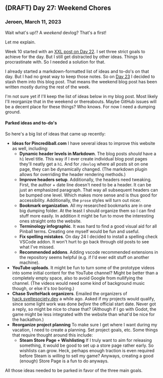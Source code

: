 ## (DRAFT) Day 27: Weekend Chores

### **Jeroen**, March 11, 2023

Wait what's up!?
A _weekend_ devlog?
That's a first!

Let me explain.

Week 10 started with an [XXL post on Day 22](#post-2023-03-06).
I set three strict goals to achieve for the day.
But I still get distracted by other ideas.
Things to procrastinate with.
So I needed a solution for that.

I already started a markdown-formatted list of ideas and to-do's on that day.
But I had no great way to keep those notes.
So on [Day 23](#post-2023-03-07) I decided to stash them into this blog post.
That means the weekend blog post has been written mostly during the rest of the week.

I'm not sure yet if I'll keep the list of ideas below in my blog post.
Most likely I'll reorganize that in the weekend or thereabouts.
Maybe GitHub issues will be a decent place for these things?
Who knows.
For now I need a dumping ground.

#### Parked ideas and to-do's

So here's a big list of ideas that came up recently:

- **Ideas for Pincrediball.com**
  I have several ideas to improve this website as well, including:
  - **Dynamic header levels in Markdown**.
    The blog posts _should_ have a `h1` level title.
    This way if I ever create individual blog post pages they'll neatly get a `h1`.
    And for `/devlog` where all posts sit on one page, they can be dynamically changed.
    (The markdown plugin allows for overriding the header rendering methods.)
  - **Improve headers setup**.
    Additionally, the headers need tweaking.
    First, the author + date line doesn't need to be a header.
    It can be just an emphasized paragraph.
    That way all subsequent headers can be bumped one level.
    Which makes more sense and is thus good for accessibility.
    Additionally, the `prose` styles will turn out nicer.
  - **Bookmark organization**.
    All my researched bookmarks are in one big dumping folder.
    At the least I should organize them so I can find stuff more easily.
    In addition it might be fun to move the interesting ones straight onto the website.
  - **Terminology infographic**.
    It was hard to find a good visual aid for all Pinball terms.
    Creating one myself would be fun and useful.
  - **Fix spelling mistakes**.
    On day 24 I decided to install a spelling check VSCode addon.
    It won't hurt to go back through old posts to see what I've missed.
  - **Recommended addons**.
    Adding vscode recommended extensions in the repository seems helpful (e.g. if I'd ever edit stuff on another machine).
- **YouTube uploads**.
  It might be fun to turn some of the prototype videos into some initial content for the YouTube channel?
  Might be better than a completely empty space, also to avoid Google from nullifying the channel.
  (The videos would need some kind of background music though, or else it's _too_ boring.)
- **Chase SvelteHack organizers**.
  Emailed the organizers of [hack.sveltesociety.dev](https://hack.sveltesociety.dev/) a while ago.
  Asked if my projects would qualify, since some light work was done _before_ the official start date.
  Never got a reply, so might be nice to chase that?
  (Although if I go with Godot, the game might be less integrated with the website than what'd be nice for the hackathon.)
- **Reorganize project planning**
  To make sure I get where I want during my vacation, I need to create a planning.
  Set project goals, etc.
  Some things that require thought around this include:
  - **Steam Store Page + Wishlisting**
    If I truly want to aim for releasing something, it would be good to set up a store page rather early.
    So wishlists can grow.
    Heck, perhaps enough traction is even required before Steam is _willing_ to sell my game?
    Anyways, creating a good (enough) Store Page is a fun to do anyways.

All those ideas needed to be parked in favor of the three main goals.
